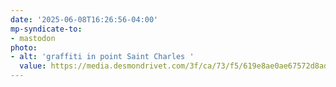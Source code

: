 ```yaml
---
date: '2025-06-08T16:26:56-04:00'
mp-syndicate-to:
- mastodon
photo:
- alt: 'graffiti in point Saint Charles '
  value: https://media.desmondrivet.com/3f/ca/73/f5/619e8ae0ae67572d8adc8514784a671b07c39ce74097358acdd32871.jpg
---
```

